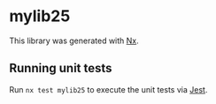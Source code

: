 # mylib25

This library was generated with [Nx](https://nx.dev).

## Running unit tests

Run `nx test mylib25` to execute the unit tests via [Jest](https://jestjs.io).
